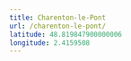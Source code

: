 ```yaml
---
title: Charenton-le-Pont
url: /charenton-le-pont/
latitude: 48.819847900000006
longitude: 2.4159508
---
```

